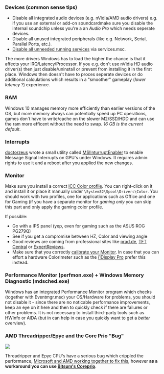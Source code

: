 ### Devices (common sense tips)

* Disable all integrated audio devices (e.g. nVidia/AMD audio drivers) e.g. if you use an external or add-on soundcardmake sure you disable the internal soundchip unless you're a an _Audio Pro_ which needs seperate devices. 
* Disable all unused integrated peripherals (like e.g. Network, Serial, Parallel Ports, etc.).
* [Disable all unneeded running services](http://www.blackviper.com/service-configurations/black-vipers-windows-10-service-configurations/) via services.msc.

The more drivers Windows has to load the higher the chance is that it affects your IRQ/Latency/Processor. If you e.g. don't use nVidia HD audio driver(s) then just disable/uninstall or prevent from installing it in the first place. Windows then doesn't have to proces seperate devices or do additional calculations which results in a "smoother" gameplay (_lower latency ?_) experience. 


### RAM

Windows 10 manages memory more efficiently than earlier versions of the OS, but more memory always can potentially speed up PC operations, games don't have to write/cache on the slower M2/SSD/HDD and can use the ram more efficent without the need to swap. _16 GB is the current default_. 


### Interrupts

[doctorzeus](https://forums.guru3d.com/members/doctorzeus.275790/) wrote a small utility called [MSIInturruptEnabler](https://github.com/TechtonicSoftware/MSIInturruptEnabler) to enable Message Signal Interrupts on GPU's under Windows. It requires admin rights to use it and a reboot after you applied the new changes.


### Monitor

Make sure you install a correct [ICC Color profile](http://www.tftcentral.co.uk/articles/icc_profiles.htm#install). You can right-click on it and install it or place it manually under `\System32\Spool\Drivers\Color`. You should work with two profiles, one for applications such as Office and one for Gaming (if you have a separate monitor for _gaming only_ you can skip this part and only apply the gaming color profile. 

If possible:
- Go with a IPS panel (yep, even for gaming such as the ASUS ROG PG279Q)
- See if you get a compromise between HZ, Color and viewing angle
- Good reviews are coming from professional sites like [prad.de](https://www.prad.de/), [TFT Central](http://www.tftcentral.co.uk/) or [ExpertReviews](https://www.expertreviews.co.uk/accessories/pc-monitors).
- Make sure that you correctly [calibrate your Monitor](https://www.digitaltrends.com/computing/how-to-calibrate-your-monitor/). In case that you can effort a hardware Colorimeter such as the [i1Display Pro](https://www.xrite.com/categories/calibration-profiling/i1display-pro) prefer this instead. 


### Performance Monitor (perfmon.exe) + Windows Memory Diagnostic (mdsched.exe)

Windows has an integrated Performance Monitor program which checks (together with Eventmgr.msc) your OS/Hardware for problems, you should not disable it - since there are no noticable performance improvements, keep an eye on it here and then to quickly check if there are failures or other problems. It is not necessary to install third-party tools such as HWInfo or AIDA (but in can help in case you quickly want to get a _better_ overview).


### AMD Threadripper/Epyc and the Core Prio "Bug"

![](https://i.imgur.com/S04e1bp.png=250x250)

Threadripper and Epyc CPU's have a serious bug which crippled the performance, [Microsoft and AMD working together to fix this](https://community.amd.com/community/gaming/blog/2018/10/05/previewing-dynamic-local-mode-for-the-amd-ryzen-threadripper-wx-series-processors), however **as a workaround you can use [Bitsum's Coreprio](https://bitsum.com/portfolio/coreprio/)**.


